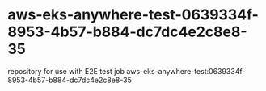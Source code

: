 # aws-eks-anywhere-test-0639334f-8953-4b57-b884-dc7dc4e2c8e8-35
repository for use with E2E test job aws-eks-anywhere-test:0639334f-8953-4b57-b884-dc7dc4e2c8e8-35
